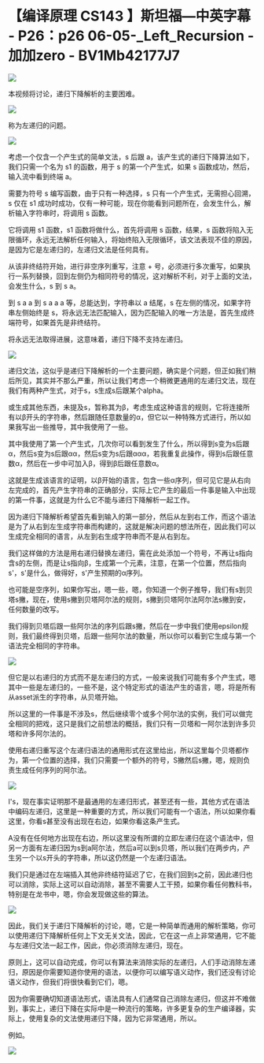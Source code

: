 # 【编译原理 CS143 】斯坦福—中英字幕 - P26：p26 06-05-_Left_Recursion - 加加zero - BV1Mb42177J7

![](img/21800f42c6d8d64eab8e773ac371a4c0_0.png)

本视频将讨论，递归下降解析的主要困难。

![](img/21800f42c6d8d64eab8e773ac371a4c0_2.png)

称为左递归的问题。

![](img/21800f42c6d8d64eab8e773ac371a4c0_4.png)

考虑一个仅含一个产生式的简单文法，s 后跟 a，该产生式的递归下降算法如下，我们只需一个名为 s1 的函数，用于 s 的第一个产生式，如果 s 函数成功，然后，输入流中看到终端 a。

需要为符号 s 编写函数，由于只有一种选择，s 只有一个产生式，无需担心回溯，s 仅在 s1 成功时成功，仅有一种可能，现在你能看到问题所在，会发生什么，解析输入字符串时，将调用 s 函数。

它将调用 s1 函数，s1 函数将做什么，首先将调用 s 函数，结果，s 函数将陷入无限循环，永远无法解析任何输入，将始终陷入无限循环，该文法表现不佳的原因，是因为它是左递归的，左递归文法是任何具有。

从该非终结符开始，进行非空序列重写，注意 + 号，必须进行多次重写，如果执行一系列替换，回到左侧仍为相同符号的情况，这对解析不利，对于上面的文法，会发生什么，s 到 s a。

到 s a a 到 s a a a 等，总能达到，字符串以 a 结尾，s 在左侧的情况，如果字符串左侧始终是 s，将永远无法匹配输入，因为匹配输入的唯一方法是，首先生成终端符号，如果首先是非终结符。

将永远无法取得进展，这意味着，递归下降不支持左递归。

![](img/21800f42c6d8d64eab8e773ac371a4c0_6.png)

递归文法，这似乎是递归下降解析的一个主要问题，确实是个问题，但正如我们稍后所见，其实并不那么严重，所以让我们考虑一个稍微更通用的左递归文法，现在我们有两种产生式，对于s，s生成s后跟某个alpha。

或生成其他东西，未提及s，暂称其为β，考虑生成这种语言的规则，它将连接所有以β开头的字符串，然后跟随任意数量的α，但它以一种特殊方式进行，所以如果我写出一些推导，其中我使用了一些。

其中我使用了第一个产生式，几次你可以看到发生了什么，所以得到s变为s后跟α，然后s变为s后跟αα，然后s变为s后跟ααα，若我重复此操作，得到s后跟任意数α，然后在一步中可加入β，得到β后跟任意数α。

这就是生成该语言的证明，以β开始的语言，包含一些α序列，但可见它是从右向左完成的，首先产生字符串的正确部分，实际上它产生的最后一件事是输入中出现的第一件事，这就是为什么它不能与递归下降解析一起工作。

因为递归下降解析希望首先看到输入的第一部分，然后从左到右工作，而这个语法是为了从右到左生成字符串而构建的，这就是解决问题的想法所在，因此我们可以生成完全相同的语言，从左到右生成字符串而不是从右到左。

我们这样做的方法是用右递归替换左递归，需在此处添加一个符号，不再让s指向含s的左侧，而是让s指向β，生成第一个元素，注意，在第一个位置，然后指向s'，s'是什么，做得好，s'产生预期的α序列。

也可能是空序列，如果你写出，嗯一些，嗯，你知道一个例子推导，我们有s到贝塔s撇，现在，使用s撇到贝塔阿尔法的规则，s撇到贝塔阿尔法阿尔法s撇到安，任何数量的改写。

我们得到贝塔后跟一些阿尔法的序列后跟s撇，然后在一步中我们使用epsilon规则，我们最终得到贝塔，后跟一些阿尔法的数量，所以你可以看到它生成与第一个语法完全相同的字符串。



![](img/21800f42c6d8d64eab8e773ac371a4c0_8.png)

但它是以右递归的方式而不是左递归的方式，一般来说我们可能有多个产生式，嗯其中一些是左递归的，一些不是，这个特定形式的语法产生的语言，嗯，将是所有从asset派生的字符串，从贝塔开始。

所以这里的一件事是不涉及s，然后继续零个或多个阿尔法的实例，我们可以做完全相同的把戏，这只是我们之前想法的概括，我们只有一贝塔和一阿尔法到许多贝塔和许多阿尔法的。

使用右递归重写这个左递归语法的通用形式在这里给出，所以这里每个贝塔都作为，第一个位置的选择，我们只需要一个额外的符号，S撇然后s撇，嗯，规则负责生成任何序列的阿尔法。



![](img/21800f42c6d8d64eab8e773ac371a4c0_10.png)

I's，现在事实证明那不是最通用的左递归形式，甚至还有一些，其他方式在语法中编码左递归，这里是一种重要的方式，所以我们可能有一个语法，所以如果你看这里，你看s甚至没有出现在右边，如果你看这条产生式。

A没有在任何地方出现在右边，所以这里没有所谓的立即左递归在这个语法中，但另一方面有左递归因为s到a阿尔法，然后a可以到s贝塔，所以我们在两步内，产生另一个以s开头的字符串，所以这仍然是一个左递归语法。

我们只是通过在左端插入其他非终结符延迟了它，在我们回到s之前，因此递归也可以消除，实际上这可以自动消除，甚至不需要人工干预，如果你看任何教科书，特别是在龙书中，嗯，你会发现做这些的算法。



![](img/21800f42c6d8d64eab8e773ac371a4c0_12.png)

因此，我们关于递归下降解析的讨论，嗯，它是一种简单而通用的解析策略，你可以使用递归下降解析任何上下文无关文法，因此，它在这一点上非常通用，它不能与左递归文法一起工作，因此，你必须消除左递归，现在。

原则上，这可以自动完成，你可以有算法来消除实际的左递归，人们手动消除左递归，原因是你需要知道你使用的语法，以便你可以编写语义动作，我们还没有讨论语义动作，但我们将很快看到它们，嗯。

因为你需要确切知道语法形式，语法具有人们通常自己消除左递归，但这并不难做到，事实上，递归下降在实际中是一种流行的策略，许多更复杂的生产编译器，实际上，使用复杂的文法使用递归下降，因为它非常通用，所以。

例如。

![](img/21800f42c6d8d64eab8e773ac371a4c0_14.png)